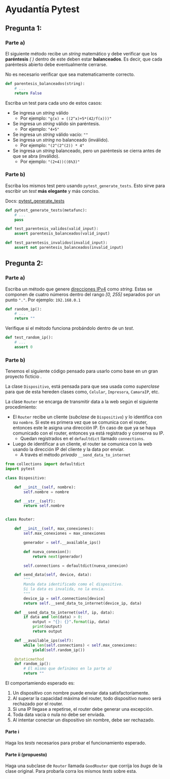 
# Ayudantía Pytest

## Pregunta 1:

### Parte a)
El siguiente método recibe un *string* matemático y debe verificar que los **paréntesis** *(* *)* dentro de este deben estar **balanceados**. Es decir, que cada paréntesis abierto debe eventualmente cerrarse.

No es necesario verificar que sea matematicamente correcto.

```python
def parentesis_balanceados(string):
	# ...
    return False
```

Escriba un test para cada uno de estos casos:

* Se ingresa un *string* válido
    * Por ejemplo: `"g(x) = ((2^x)+5*(42/f(x)))"`
* Se ingresa un *string* válido sin paréntesis. 
    * Por ejemplo: `"4+5"`
* Se ingresa un *string* válido vacío: `""`
* Se ingresa un *string* no balanceado (inválido).
	* Por ejemplo: `"(2^(2^(2)) * 4"`
* Se ingresa un *string* balanceado, pero un paréntesis se cierra antes de que se abra (inválido).
	* Por ejemplo: `"(2+4))((6%3)"`
	
### Parte b)

Escriba los mismos test pero usando `pytest_generate_tests`. Esto sirve para escribir un *test* **más elegante** y más conciso. 

Docs: [pytest_generate_tests](https://pytest.org/latest/parametrize.html#basic-pytest-generate-tests-example)

```python
def pytest_generate_tests(metafunc):
	# ...
	pass

def test_parentesis_validos(valid_input):
    assert parentesis_balanceados(valid_input)

def test_parentesis_invalidos(invalid_input):
    assert not parentesis_balanceados(invalid_input)
```

## Pregunta 2:

### Parte a)
Escriba un método que genere [direcciones IPv4](http://es.wikipedia.org/wiki/IPv4) como *string*. Estas se componen de cuatro números dentro del rango *[0, 255]* separados por un punto `"."`.  Por ejemplo: `192.168.0.1`

```python
def random_ip():
	# ...
	return ""
```

Verifique si el método funciona probándolo dentro de un *test*.

```python
def test_random_ip():
    # ...
    assert 0
```

### Parte b)

Tenemos el siguiente código pensado para usarlo como base en un gran proyecto ficticio . 

La clase `Dispositivo`, está pensada para que sea usada como *superclase* para que de esta hereden clases como, `Celular`, `Impresora`, `CamaraIP`, etc.

La clase `Router` se encarga de transmitir data a la web según el siguiente procedimiento:

* El `Router` recibe un cliente (*subclase* de `Dispositivo`) y lo identifica con su `nombre`. Si este es primera vez que se comunica con el router, entonces este le asigna una dirección IP.  En caso de que ya se haya comunicado con el router, entonces ya está registrado y conserva su IP.
	* Quedan registrados en el `defaultdict` llamado `connections`.
* Luego de identificar a un cliente, el router se comunica con la web usando la dirección IP del cliente y la data por enviar.
	* A través el método *privado* `__send_data_to_internet`

```python
from collections import defaultdict
import pytest

class Dispositivo:

    def __init__(self, nombre):
        self.nombre = nombre

    def __str__(self):
        return self.nombre


class Router:

    def __init__(self, max_conexiones):
        self.max_conexiones = max_conexiones

        generador = self.__available_ips()

        def nueva_conexion():
            return next(generador)

        self.connections = defaultdict(nueva_conexion)

    def send_data(self, device, data):
        """
        Manda data identificado como el dispositivo.
        Si la data es invalida, no la envia.
        """
        device_ip = self.connections[device]
        return self.__send_data_to_internet(device_ip, data)

    def __send_data_to_internet(self, ip, data):
        if data and len(data) > 0:
            output = "{}: {}".format(ip, data)
            print(output)
            return output

    def __available_ips(self):
        while len(self.connections) < self.max_conexiones:
            yield(self.random_ip())

    @staticmethod
    def random_ip():
        # El mismo que definimos en la parte a)
        return ""
```

El comportamiendo esperado es:

1. Un dispositivo con nombre puede enviar data satisfactoriamente.
1. Al superar la capacidad máxima del router, todo dispositivo nuevo será rechazado por el router.
1. Si una IP llegase a repetirse, el router debe generar una excepción.
1. Toda data vacía o nula no debe ser enviada. 
1. Al intentar conectar un dispositivo sin nombre, debe ser rechazado.

#### Parte i
Haga los *tests* necesarios para probar el funcionamiento esperado.

#### Parte ii (propuesto)
Haga una subclase de `Router` llamada `GoodRouter` que corrija los *bugs* de la clase original. Para probarla corra los mismos *tests* sobre esta.
